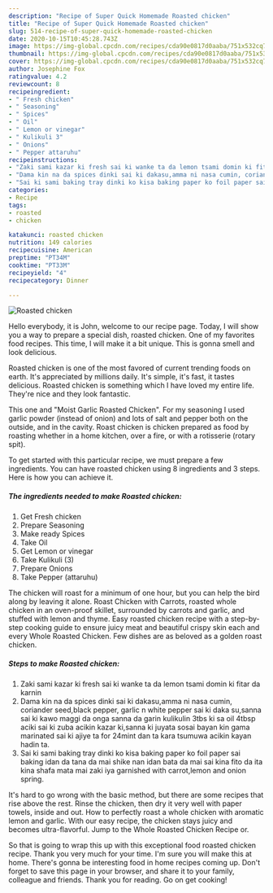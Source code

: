 ```yaml
---
description: "Recipe of Super Quick Homemade Roasted chicken"
title: "Recipe of Super Quick Homemade Roasted chicken"
slug: 514-recipe-of-super-quick-homemade-roasted-chicken
date: 2020-10-15T10:45:28.743Z
image: https://img-global.cpcdn.com/recipes/cda90e0817d0aaba/751x532cq70/roasted-chicken-recipe-main-photo.jpg
thumbnail: https://img-global.cpcdn.com/recipes/cda90e0817d0aaba/751x532cq70/roasted-chicken-recipe-main-photo.jpg
cover: https://img-global.cpcdn.com/recipes/cda90e0817d0aaba/751x532cq70/roasted-chicken-recipe-main-photo.jpg
author: Josephine Fox
ratingvalue: 4.2
reviewcount: 8
recipeingredient:
- " Fresh chicken"
- " Seasoning"
- " Spices"
- " Oil"
- " Lemon or vinegar"
- " Kulikuli 3"
- " Onions"
- " Pepper attaruhu"
recipeinstructions:
- "Zaki sami kazar ki fresh sai ki wanke ta da lemon tsami domin ki fitar da karnin"
- "Dama kin na da spices dinki sai ki dakasu,amma ni nasa cumin, coriander seed,black pepper, garlic n white pepper sai ki daka su,sanna sai ki kawo maggi da onga sanna da garin kulikulin 3tbs ki sa oil 4tbsp aciki sai ki zuba acikin kazar ki,sanna ki juyata sosai bayan kin gama marinated sai ki ajiye ta for 24mint dan ta kara tsumuwa acikin kayan hadin ta."
- "Sai ki sami baking tray dinki ko kisa baking paper ko foil paper sai baking idan da tana da mai shike nan idan bata da mai sai kina fito da ita kina shafa mata mai zaki iya garnished with carrot,lemon and onion spring."
categories:
- Recipe
tags:
- roasted
- chicken

katakunci: roasted chicken 
nutrition: 149 calories
recipecuisine: American
preptime: "PT34M"
cooktime: "PT33M"
recipeyield: "4"
recipecategory: Dinner

---
```



![Roasted chicken](https://img-global.cpcdn.com/recipes/cda90e0817d0aaba/751x532cq70/roasted-chicken-recipe-main-photo.jpg)

Hello everybody, it is John, welcome to our recipe page. Today, I will show you a way to prepare a special dish, roasted chicken. One of my favorites food recipes. This time, I will make it a bit unique. This is gonna smell and look delicious.

Roasted chicken is one of the most favored of current trending foods on earth. It's appreciated by millions daily. It's simple, it's fast, it tastes delicious. Roasted chicken is something which I have loved my entire life. They're nice and they look fantastic.

This one and &#34;Moist Garlic Roasted Chicken&#34;. For my seasoning I used garlic powder (instead of onion) and lots of salt and pepper both on the outside, and in the cavity. Roast chicken is chicken prepared as food by roasting whether in a home kitchen, over a fire, or with a rotisserie (rotary spit).


To get started with this particular recipe, we must prepare a few ingredients. You can have roasted chicken using 8 ingredients and 3 steps. Here is how you can achieve it.

<!--inarticleads1-->

##### The ingredients needed to make Roasted chicken:

1. Get  Fresh chicken
1. Prepare  Seasoning
1. Make ready  Spices
1. Take  Oil
1. Get  Lemon or vinegar
1. Take  Kulikuli (3)
1. Prepare  Onions
1. Take  Pepper (attaruhu)


The chicken will roast for a minimum of one hour, but you can help the bird along by leaving it alone. Roast Chicken with Carrots, roasted whole chicken in an oven-proof skillet, surrounded by carrots and garlic, and stuffed with lemon and thyme. Easy roasted chicken recipe with a step-by-step cooking guide to ensure juicy meat and beautiful crispy skin each and every Whole Roasted Chicken. Few dishes are as beloved as a golden roast chicken. 

<!--inarticleads2-->

##### Steps to make Roasted chicken:

1. Zaki sami kazar ki fresh sai ki wanke ta da lemon tsami domin ki fitar da karnin
1. Dama kin na da spices dinki sai ki dakasu,amma ni nasa cumin, coriander seed,black pepper, garlic n white pepper sai ki daka su,sanna sai ki kawo maggi da onga sanna da garin kulikulin 3tbs ki sa oil 4tbsp aciki sai ki zuba acikin kazar ki,sanna ki juyata sosai bayan kin gama marinated sai ki ajiye ta for 24mint dan ta kara tsumuwa acikin kayan hadin ta.
1. Sai ki sami baking tray dinki ko kisa baking paper ko foil paper sai baking idan da tana da mai shike nan idan bata da mai sai kina fito da ita kina shafa mata mai zaki iya garnished with carrot,lemon and onion spring.


It&#39;s hard to go wrong with the basic method, but there are some recipes that rise above the rest. Rinse the chicken, then dry it very well with paper towels, inside and out. How to perfectly roast a whole chicken with aromatic lemon and garlic. With our easy recipe, the chicken stays juicy and becomes ultra-flavorful. Jump to the Whole Roasted Chicken Recipe or. 

So that is going to wrap this up with this exceptional food roasted chicken recipe. Thank you very much for your time. I'm sure you will make this at home. There's gonna be interesting food in home recipes coming up. Don't forget to save this page in your browser, and share it to your family, colleague and friends. Thank you for reading. Go on get cooking!
